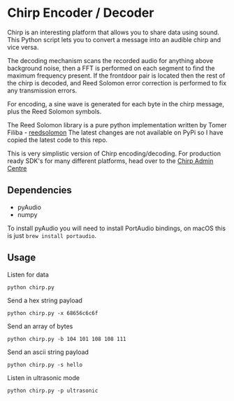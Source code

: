 Chirp Encoder / Decoder
=======================

Chirp is an interesting platform that allows you to share data using sound. This Python script lets you to convert a message into an audible chirp and vice versa.

The decoding mechanism scans the recorded audio for anything above background noise, then a FFT is performed on each segment to find the maximum frequency present. If the frontdoor pair is located then the rest of the chirp is decoded, and Reed Solomon error correction is performed to fix any transmission errors.

For encoding, a sine wave is generated for each byte in the chirp message, plus the Reed Solomon symbols.

The Reed Solomon library is a pure python implementation written by Tomer Filiba - [reedsolomon](https://github.com/tomerfiliba/reedsolomon)
The latest changes are not available on PyPi so I have copied the latest code to this repo.

This is very simplistic version of Chirp encoding/decoding. For production ready SDK's for many different platforms, head over to the [Chirp Admin Centre](https://admin.chirp.io)


Dependencies
------------

- pyAudio
- numpy

To install pyAudio you will need to install PortAudio bindings, on macOS
this is just `brew install portaudio`.

Usage
-----

Listen for data
```shell
python chirp.py
```

Send a hex string payload
```shell
python chirp.py -x 68656c6c6f
```

Send an array of bytes
```shell
python chirp.py -b 104 101 108 108 111
```

Send an ascii string payload
```shell
python chirp.py -s hello
```

Listen in ultrasonic mode
```shell
python chirp.py -p ultrasonic
```
